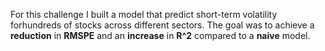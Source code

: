 For this challenge I built a model that predict short-term volatility forhundreds of stocks across different sectors.
The goal was to achieve a **reduction** in **RMSPE** and an **increase** in **R^2** compared to a **naive** model.


